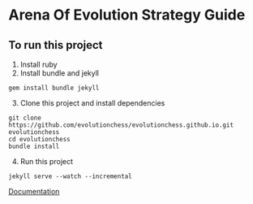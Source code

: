 # Arena Of Evolution Strategy Guide

## To run this project
1. Install ruby
2. Install bundle and jekyll
```
gem install bundle jekyll
```
3. Clone this project and install dependencies
```
git clone https://github.com/evolutionchess/evolutionchess.github.io.git evolutionchess
cd evolutionchess
bundle install
```
4. Run this project
```
jekyll serve --watch --incremental
```

[Documentation](https://jekyllrb.com/docs/)